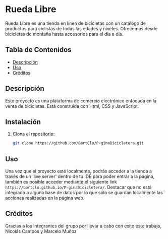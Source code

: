 # Rueda Libre

Rueda Libre es una tienda en línea de bicicletas con un catálogo de productos para ciclistas de todas las edades y niveles. Ofrecemos desde bicicletas de montaña hasta accesorios para el día a día.

## Tabla de Contenidos

- [Descripción](#descripción)
- [Uso](#uso)
- [Créditos](#créditos)

## Descripción

Este proyecto es una plataforma de comercio electrónico enfocada en la venta de bicicletas. Está construida con Html, CSS y JavaScript.

## Instalación

1. Clona el repositorio:
    ```bash
    git clone https://github.com/BartClo/P-ginaBicicletera.git
    ```


## Uso
Una vez que el proyecto esté localmente, podrás acceder a la tienda a través de un 'live server' dentro de tú IDE para poder entrar a la página, también es posible acceder mediante el siguiente link `https://bartclo.github.io/P-ginaBicicletera/`.
Destacar que no está integrado a alguna base de datos por lo que solo se guardan localmente las acciones realizadas en la página web.



## Créditos

Gracias a los integrantes del grupo por llevar a cabo con exito este trabajo, Nicolás Campos y Marcelo Muñoz
